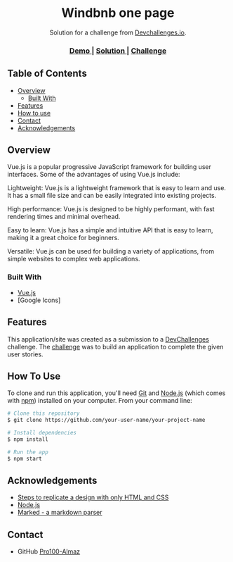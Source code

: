 <!-- Please update value in the {}  -->

<h1 align="center">Windbnb one page</h1>

<div align="center">
   Solution for a challenge from  <a href="http://devchallenges.io" target="_blank">Devchallenges.io</a>.
</div>

<div align="center">
  <h3>
    <a href="https://windbnb-seven-blue.vercel.app/">
      Demo
    </a>
    <span> | </span>
    <a href="https://github.com/Pro100-Almaz/windbnb">
      Solution
    </a>
    <span> | </span>
    <a href="https://devchallenges.io/challenges/3JFYedSOZqAxYuOCNmYD">
      Challenge
    </a>
  </h3>
</div>

<!-- TABLE OF CONTENTS -->

## Table of Contents

- [Overview](#overview)
  - [Built With](#built-with)
- [Features](#features)
- [How to use](#how-to-use)
- [Contact](#contact)
- [Acknowledgements](#acknowledgements)

<!-- OVERVIEW -->

## Overview

Vue.js is a popular progressive JavaScript framework for building user interfaces. Some of the advantages of using Vue.js include:

Lightweight: Vue.js is a lightweight framework that is easy to learn and use. It has a small file size and can be easily integrated into existing projects.

High performance: Vue.js is designed to be highly performant, with fast rendering times and minimal overhead.

Easy to learn: Vue.js has a simple and intuitive API that is easy to learn, making it a great choice for beginners.

Versatile: Vue.js can be used for building a variety of applications, from simple websites to complex web applications.

### Built With

<!-- This section should list any major frameworks that you built your project using. Here are a few examples.-->

- [Vue.js](https://vuejs.org/)
- [Google Icons]

## Features

<!-- List the features of your application or follow the template. Don't share the figma file here :) -->

This application/site was created as a submission to a [DevChallenges](https://devchallenges.io/challenges) challenge. The [challenge](https://devchallenges.io/challenges/3JFYedSOZqAxYuOCNmYD) was to build an application to complete the given user stories.

## How To Use

<!-- Example: -->

To clone and run this application, you'll need [Git](https://git-scm.com) and [Node.js](https://nodejs.org/en/download/) (which comes with [npm](http://npmjs.com)) installed on your computer. From your command line:

```bash
# Clone this repository
$ git clone https://github.com/your-user-name/your-project-name

# Install dependencies
$ npm install

# Run the app
$ npm start
```

## Acknowledgements

<!-- This section should list any articles or add-ons/plugins that helps you to complete the project. This is optional but it will help you in the future. For example: -->

- [Steps to replicate a design with only HTML and CSS](https://devchallenges-blogs.web.app/how-to-replicate-design/)
- [Node.js](https://nodejs.org/)
- [Marked - a markdown parser](https://github.com/chjj/marked)

## Contact

- GitHub [Pro100-Almaz](https://{github.com/Pro100-Almaz})

